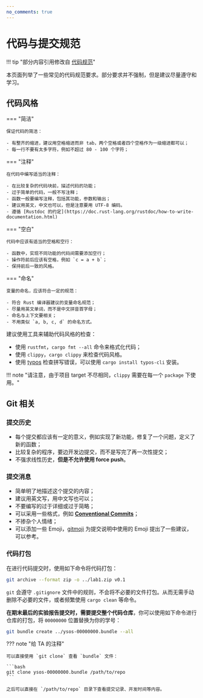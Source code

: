 ```yaml
---
no_comments: true
---
```


# 代码与提交规范

!!! tip "部分内容引用修改自 [代码规范](https://lab.cs.tsinghua.edu.cn/rust/projects/coding_convention/)"

本页面列举了一些常见的代码规范要求。部分要求并不强制，但是建议尽量遵守和学习。

## 代码风格

=== "简洁"

    保证代码的简洁：

    - 有整齐的缩进，建议用空格缩进而非 tab，两个空格或者四个空格作为一级缩进都可以；
    - 每一行不要有太多字符，例如不超过 80 - 100 个字符；

=== "注释"

    在代码中编写适当的注释：

    - 在比较复杂的代码块前，描述代码的功能；
    - 过于简单的代码，一般不写注释；
    - 函数一般要编写注释，包括其功能，参数和输出；
    - 建议用英文，中文也可以，但是注意要用 UTF-8 编码。
    - 遵循 [Rustdoc 的约定](https://doc.rust-lang.org/rustdoc/how-to-write-documentation.html)

=== "空白"

    代码中应该有适当的空格和空行：

    - 函数中，实现不同功能的代码间需要添加空行；
    - 操作符前后应该有空格，例如 `c = a + b`；
    - 保持前后一致的风格。

=== "命名"

    变量的命名，应该符合一定的规范：

    - 符合 Rust 编译器建议的变量命名规范；
    - 尽量用英文单词，而不是中文拼音首字母；
    - 命名与上下文要相关；
    - 不用类似 `a, b, c, d` 的命名方式。

建议使用工具来辅助代码风格的检查：

-   使用 `rustfmt`，`cargo fmt --all` 命令来格式化代码；
-   使用 `clippy`，`cargo clippy` 来检查代码风格。
-   使用 [typos](https://github.com/crate-ci/typos) 检查拼写错误，可以使用 `cargo install typos-cli` 安装。

!!! note "请注意，由于项目 target 不尽相同，`clippy` 需要在每一个 `package` 下使用。"

## Git 相关

### 提交历史

-   每个提交都应该有一定的意义，例如实现了新功能，修复了一个问题，定义了新的函数；
-   比较复杂的程序，要边开发边提交，而不是写完了再一次性提交；
-   不强求线性历史，**但是不允许使用 force push**。

### 提交消息

-   简单明了地描述这个提交的内容；
-   建议用英文写，用中文写也可以；
-   不要编写的过于详细或过于简略；
-   可以采用一些格式，例如 [**Conventional Commits**](https://www.conventionalcommits.org/en/v1.0.0/#examples)；
-   不掺杂个人情绪；
-   可以添加一些 Emoji，[gitmoji](https://gitmoji.dev/) 为提交说明中使用的 Emoji 提出了一些建议，可以参考。

### 代码打包

在进行代码提交时，使用如下命令将代码打包：

```bash
git archive --format zip -o ../lab1.zip v0.1
```

`git` 会遵守 `.gitignore` 文件中的规则，不会将不必要的文件打包。从而无需手动删除不必要的文件，或者频繁使用 `cargo clean` 等命令。

**在期末最后的实验报告提交时，需要提交整个代码仓库**，你可以使用如下命令进行仓库的打包，将 `00000000` 位置替换为你的学号：

```bash
git bundle create ../ysos-00000000.bundle --all
```

??? note "给 TA 的注释"

    可以直接使用 `git clone` 查看 `bundle` 文件：

    ```bash
    git clone ysos-00000000.bundle /path/to/repo
    ```

    之后可以直接在 `/path/to/repo` 目录下查看提交记录、开发时间等内容。
